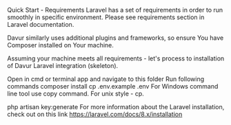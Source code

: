 Quick Start -
Requirements
Laravel has a set of requirements in order to run smoothly in specific environment. Please see requirements section in Laravel documentation.

Davur similarly uses additional plugins and frameworks, so ensure You have Composer installed on Your machine.

Assuming your machine meets all requirements - let's process to installation of Davur Laravel integration (skeleton).

Open in cmd or terminal app and navigate to this folder
Run following commands
composer install
cp .env.example .env
For Windows command line tool use copy command. For unix style - cp.

php artisan key:generate
For more information about the Laravel installation, check out on this link https://laravel.com/docs/8.x/installation